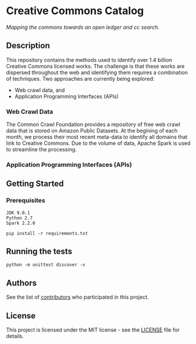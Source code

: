 # Creative Commons Catalog
*Mapping the commons towards an open ledger and cc search.*

## Description
This repository contains the methods used to identify over 1.4 billion Creative Commons licensed works. The challenge is that these works are dispersed throughout the web and identifying them requires a combination of techniques. Two approaches are currently being explored:
* Web crawl data, and
* Application Programming Interfaces (APIs)

### Web Crawl Data
The Common Crawl Foundation provides a repository of free web crawl data that is stored on Amazon Public Datasets. At the begining of each month, we process their most recent meta-data to identify all domains that link to Creative Commons. Due to the volume of data, Apache Spark is used to streamline the processing.

### Application Programming Interfaces (APIs)


## Getting Started

### Prerequisites
```
JDK 9.0.1
Python 2.7
Spark 2.2.0

pip install -r requirements.txt
```

## Running the tests
```
python -m unittest discover -v
```

## Authors
See the list of [contributors](https://github.com/creativecommons/cccatalog/contributors) who participated in this project.

## License
This project is licensed under the MIT license - see the [LICENSE](LICENSE) file for details.
